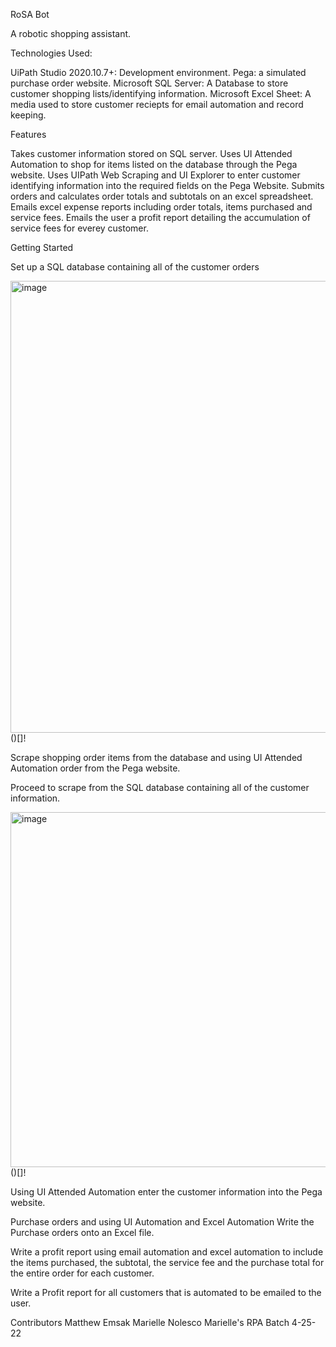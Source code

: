 RoSA Bot

A robotic shopping assistant.

Technologies Used:

UiPath Studio 2020.10.7+: Development environment.
Pega: a simulated purchase order website.
Microsoft SQL Server: A Database to store customer shopping lists/identifying information.
Microsoft Excel Sheet: A media used to store customer reciepts for email automation and record keeping.

Features

Takes customer information stored on SQL server.
Uses UI Attended Automation to shop for items listed on the database through the Pega website.
Uses UIPath Web Scraping and UI Explorer to enter customer identifying information into the required fields on the Pega Website.
Submits orders and calculates order totals and subtotals on an excel spreadsheet.
Emails excel expense reports including order totals, items purchased and service fees.
Emails the user a profit report detailing the accumulation of service fees for everey customer.

Getting Started

Set up a SQL database containing all of the customer orders

![]()<img width="723" alt="image" src="https://user-images.githubusercontent.com/104387212/174142399-2b04dd51-7e14-4e78-aa12-be581b698770.png">()[]!

Scrape shopping order items from the database and using UI Attended Automation order from the Pega website.

Proceed to scrape from the SQL database containing all of the customer information.

![]()<img width="568" alt="image" src="https://user-images.githubusercontent.com/104387212/174142675-bbfc06bd-1685-4c81-9958-5623457c679a.png">()[]!

Using UI Attended Automation enter the customer information into the Pega website.

Purchase orders and using UI Automation and Excel Automation Write the Purchase orders onto an Excel file.

Write a profit report using email automation and excel automation to include the items purchased, the subtotal, the service fee and the purchase total for the entire order for each customer.

Write a Profit report for all customers that is automated to be emailed to the user.

Contributors
Matthew Emsak
Marielle Nolesco
Marielle's RPA Batch 4-25-22
